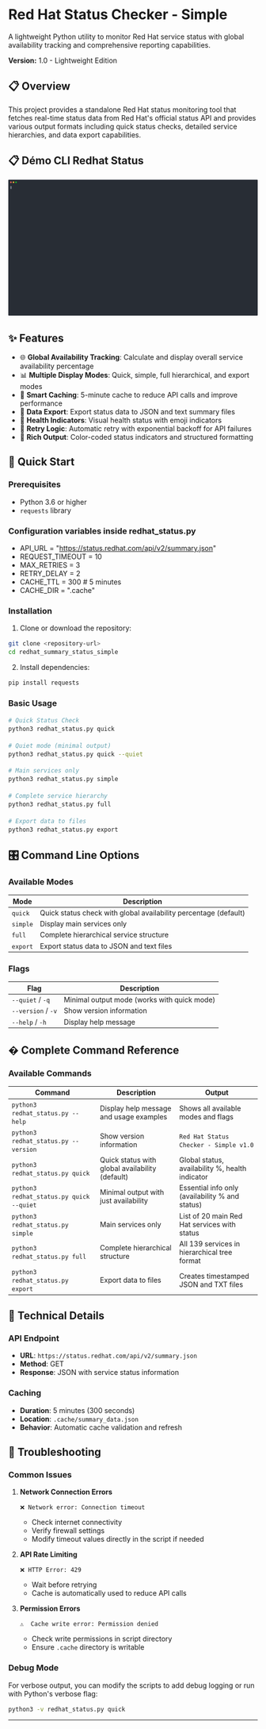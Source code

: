 # Red Hat Status Checker - Simple

A lightweight Python utility to monitor Red Hat service status with global availability tracking and comprehensive reporting capabilities.

**Version:** 1.0 - Lightweight Edition

## 📋 Overview

This project provides a standalone Red Hat status monitoring tool that fetches real-time status data from Red Hat's official status API and provides various output formats including quick status checks, detailed service hierarchies, and data export capabilities.

## 📋 Démo CLI Redhat Status

![Démo CLI Redhat Status](./redhat_status.svg)

## ✨ Features

- 🌐 **Global Availability Tracking**: Calculate and display overall service availability percentage
- 📊 **Multiple Display Modes**: Quick, simple, full hierarchical, and export modes
- 🔄 **Smart Caching**: 5-minute cache to reduce API calls and improve performance
- 📁 **Data Export**: Export status data to JSON and text summary files
- 🎯 **Health Indicators**: Visual health status with emoji indicators
- 🔁 **Retry Logic**: Automatic retry with exponential backoff for API failures
- 🎨 **Rich Output**: Color-coded status indicators and structured formatting

## 🚀 Quick Start

### Prerequisites

- Python 3.6 or higher
- `requests` library

### Configuration variables inside redhat_status.py

- API_URL = "https://status.redhat.com/api/v2/summary.json"
- REQUEST_TIMEOUT = 10
- MAX_RETRIES = 3
- RETRY_DELAY = 2
- CACHE_TTL = 300  # 5 minutes
- CACHE_DIR = ".cache"

### Installation

1. Clone or download the repository:
```bash
git clone <repository-url>
cd redhat_summary_status_simple
```

2. Install dependencies:
```bash
pip install requests
```

### Basic Usage

```bash
# Quick Status Check
python3 redhat_status.py quick

# Quiet mode (minimal output)
python3 redhat_status.py quick --quiet

# Main services only
python3 redhat_status.py simple

# Complete service hierarchy
python3 redhat_status.py full

# Export data to files
python3 redhat_status.py export
```

## 🎛️ Command Line Options

### Available Modes

| Mode | Description |
|------|-------------|
| `quick` | Quick status check with global availability percentage (default) |
| `simple` | Display main services only |
| `full` | Complete hierarchical service structure |
| `export` | Export status data to JSON and text files |

### Flags

| Flag | Description |
|------|-------------|
| `--quiet` / `-q` | Minimal output mode (works with quick mode) |
| `--version` / `-v` | Show version information |
| `--help` / `-h` | Display help message |

## � Complete Command Reference

### Available Commands

| Command | Description | Output |
|---------|-------------|---------|
| `python3 redhat_status.py --help` | Display help message and usage examples | Shows all available modes and flags |
| `python3 redhat_status.py --version` | Show version information | `Red Hat Status Checker - Simple v1.0` |
| `python3 redhat_status.py quick` | Quick status with global availability (default) | Global status, availability %, health indicator |
| `python3 redhat_status.py quick --quiet` | Minimal output with just availability | Essential info only (availability % and status) |
| `python3 redhat_status.py simple` | Main services only | List of 20 main Red Hat services with status |
| `python3 redhat_status.py full` | Complete hierarchical structure | All 139 services in hierarchical tree format |
| `python3 redhat_status.py export` | Export data to files | Creates timestamped JSON and TXT files |

## 🔧 Technical Details

### API Endpoint
- **URL**: `https://status.redhat.com/api/v2/summary.json`
- **Method**: GET
- **Response**: JSON with service status information

### Caching
- **Duration**: 5 minutes (300 seconds)
- **Location**: `.cache/summary_data.json`
- **Behavior**: Automatic cache validation and refresh

## 🐛 Troubleshooting

### Common Issues

1. **Network Connection Errors**
   ```
   ❌ Network error: Connection timeout
   ```
   - Check internet connectivity
   - Verify firewall settings
   - Modify timeout values directly in the script if needed

2. **API Rate Limiting**
   ```
   ❌ HTTP Error: 429
   ```
   - Wait before retrying
   - Cache is automatically used to reduce API calls

3. **Permission Errors**
   ```
   ⚠️  Cache write error: Permission denied
   ```
   - Check write permissions in script directory
   - Ensure `.cache` directory is writable

### Debug Mode

For verbose output, you can modify the scripts to add debug logging or run with Python's verbose flag:

```bash
python3 -v redhat_status.py quick
```
---
